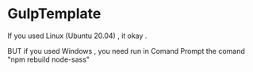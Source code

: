 # GulpTemplate
If you used Linux (Ubuntu 20.04) , it okay .

BUT if you used Windows , you need run in Comand Prompt the comand "npm rebuild node-sass"
